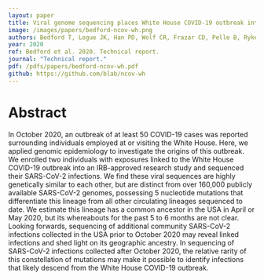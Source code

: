 ```yaml
---
layout: paper
title: Viral genome sequencing places White House COVID-19 outbreak into phylogenetic context
image: /images/papers/bedford-ncov-wh.png
authors: Bedford T, Logue JK, Han PD, Wolf CR, Frazar CD, Pelle B, Ryke E, Lee J, Rieder MJ, Nickerson DA, Lockwood CM, Starita LM, Chu HY, Shendure J.
year: 2020
ref: Bedford et al. 2020. Technical report.
journal: "Technical report."
pdf: /pdfs/papers/bedford-ncov-wh.pdf
github: https://github.com/blab/ncov-wh
---
```


# Abstract

In October 2020, an outbreak of at least 50 COVID-19 cases was reported surrounding individuals employed at or visiting the White House. Here, we applied genomic epidemiology to investigate the origins of this outbreak. We enrolled two individuals with exposures linked to the White House COVID-19 outbreak into an IRB-approved research study and sequenced their SARS-CoV-2 infections. We find these viral sequences are highly genetically similar to each other, but are distinct from over 160,000 publicly available SARS-CoV-2 genomes, possessing 5 nucleotide mutations that differentiate this lineage from all other circulating lineages sequenced to date. We estimate this lineage has a common ancestor in the USA in April or May 2020, but its whereabouts for the past 5 to 6 months are not clear. Looking forwards, sequencing of additional community SARS-CoV-2 infections collected in the USA prior to October 2020 may reveal linked infections and shed light on its geographic ancestry. In sequencing of SARS-CoV-2 infections collected after October 2020, the relative rarity of this constellation of mutations may make it possible to identify infections that likely descend from the White House COVID-19 outbreak.
